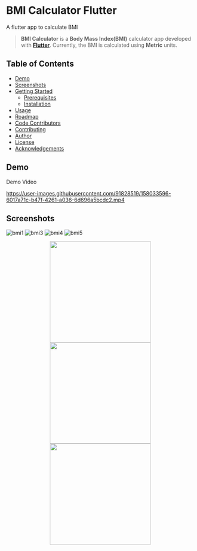 # BMI Calculator Flutter

A flutter app to calculate BMI

> **BMI Calculator** is a **Body Mass Index(BMI)** calculator app developed with **[Flutter](https://github.com/flutter/flutter)**.
Currently, the BMI is calculated using **Metric** units.

## Table of Contents

* [Demo](#demo)
* [Screenshots](#screenshots)
* [Getting Started](#getting-started)
  * [Prerequisites](#prerequisites)
  * [Installation](#installation)
* [Usage](#usage)
* [Roadmap](#roadmap)
* [Code Contributors](#code-contributors)
* [Contributing](#-contributing)
* [Author](#author)
* [License](#-license)
* [Acknowledgements](#acknowledgements)

## Demo

Demo Video

https://user-images.githubusercontent.com/91828519/158033596-6017a71c-b47f-4261-a036-6d696a5bcdc2.mp4


## Screenshots
![bmi1](https://user-images.githubusercontent.com/91828519/158033632-01cfe8be-19f3-4dcc-b020-03faa560e9fc.png)
![bmi3](https://user-images.githubusercontent.com/91828519/158033640-7dc01de7-96c6-4fe8-bd51-f89886c892ac.png)
![bmi4](https://user-images.githubusercontent.com/91828519/158033646-deeca939-3dc8-4e4f-8732-21fee1cefff5.png)
![bmi5](https://user-images.githubusercontent.com/91828519/158033651-62c2d5b7-489a-414e-b0fe-63dc35ac94f9.png)

<p align="center">
    <img src="https://raw.githubusercontent.com/halildurmus/bmi-calculator/master/screenshots/home.png" width="270">
    <img src="https://raw.githubusercontent.com/halildurmus/bmi-calculator/master/screenshots/result.png" width="270">
    <img src="https://raw.githubusercontent.com/halildurmus/bmi-calculator/master/screenshots/bmi-chart.png" width="270">
</p>
